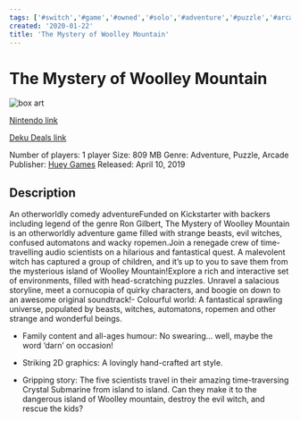 ```yaml
---
tags: ['#switch','#game','#owned','#solo','#adventure','#puzzle','#arcade']
created: '2020-01-22'
title: 'The Mystery of Woolley Mountain'
---
```

# The Mystery of Woolley Mountain

![box art](https://assets.nintendo.com/image/upload/c_pad,f_auto,h_613,q_auto,w_1089/ncom/en_US/games/switch/t/the-mystery-of-woolley-mountain-switch/hero?v=2021042918)

[Nintendo link](https://www.nintendo.com/games/detail/the-mystery-of-woolley-mountain-switch/)

[Deku Deals link](https://www.dekudeals.com/items/the-mystery-of-woolley-mountain)

Number of players: 1 player
Size: 809 MB
Genre: Adventure, Puzzle, Arcade
Publisher: [Huey Games](https://www.dekudeals.com/games?include[collection]=true&filter[publisher]=Huey+Games)
Released: April 10, 2019

## Description

An otherworldly comedy adventureFunded on Kickstarter with backers including legend of the genre Ron Gilbert, The Mystery of Woolley Mountain is an otherworldly adventure game filled with strange beasts, evil witches, confused automatons and wacky ropemen.Join a renegade crew of time-travelling audio scientists on a hilarious and fantastical quest. A malevolent witch has captured a group of children, and it’s up to you to save them from the mysterious island of Woolley Mountain!Explore a rich and interactive set of environments, filled with head-scratching puzzles. Unravel a salacious storyline, meet a cornucopia of quirky characters, and boogie on down to an awesome original soundtrack!​- Colourful world: A fantastical sprawling universe, populated by beasts, witches, automatons, ropemen and other strange and wonderful beings.

- Family content and all-ages humour: No swearing... well, maybe the word ‘darn’ on occasion!

- Striking 2D graphics: A lovingly hand-crafted art style.

- Gripping story: The five scientists travel in their amazing time-traversing Crystal Submarine from island to island. Can they make it to the dangerous island of Woolley mountain, destroy the evil witch, and rescue the kids?
